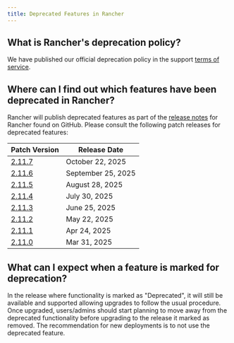 ```yaml
---
title: Deprecated Features in Rancher
---
```


<head>
  <link rel="canonical" href="https://ranchermanager.docs.rancher.com/faq/deprecated-features"/>
</head>

## What is Rancher's deprecation policy?

We have published our official deprecation policy in the support [terms of service](https://rancher.com/support-maintenance-terms).

## Where can I find out which features have been deprecated in Rancher?

Rancher will publish deprecated features as part of the [release notes](https://github.com/rancher/rancher/releases) for Rancher found on GitHub. Please consult the following patch releases for deprecated features:

| Patch Version |  Release Date |
|---------------|---------------|
| [2.11.7](https://github.com/rancher/rancher/releases/tag/v2.11.7) | October 22, 2025 |
| [2.11.6](https://github.com/rancher/rancher/releases/tag/v2.11.6) | September 25, 2025 |
| [2.11.5](https://github.com/rancher/rancher/releases/tag/v2.11.5) | August 28, 2025 |
| [2.11.4](https://github.com/rancher/rancher/releases/tag/v2.11.4) | July 30, 2025 |
| [2.11.3](https://github.com/rancher/rancher/releases/tag/v2.11.3) | June 25, 2025 |
| [2.11.2](https://github.com/rancher/rancher/releases/tag/v2.11.2) | May 22, 2025 |
| [2.11.1](https://github.com/rancher/rancher/releases/tag/v2.11.1) | Apr 24, 2025 |
| [2.11.0](https://github.com/rancher/rancher/releases/tag/v2.11.0) | Mar 31, 2025 |

## What can I expect when a feature is marked for deprecation?

In the release where functionality is marked as "Deprecated", it will still be available and supported allowing upgrades to follow the usual procedure. Once upgraded, users/admins should start planning to move away from the deprecated functionality before upgrading to the release it marked as removed. The recommendation for new deployments is to not use the deprecated feature.